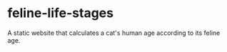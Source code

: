 # feline-life-stages
 A static website that calculates a cat's human age according to its feline age.
